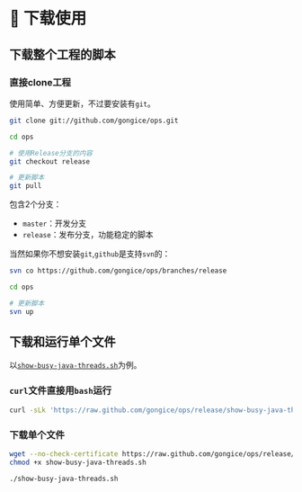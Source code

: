 :snail: 下载使用
====================================

下载整个工程的脚本
-------------------

### 直接clone工程

使用简单、方便更新，不过要安装有`git`。

```bash
git clone git://github.com/gongice/ops.git

cd ops

# 使用Release分支的内容
git checkout release

# 更新脚本
git pull
```

包含2个分支：

- `master`：开发分支
- `release`：发布分支，功能稳定的脚本

当然如果你不想安装`git`,`github`是支持`svn`的：

```bash
svn co https://github.com/gongice/ops/branches/release

cd ops

# 更新脚本
svn up
```

下载和运行单个文件
-------------------

以[`show-busy-java-threads.sh`](https://raw.github.com/gongice/ops/release/show-busy-java-threads.sh)为例。

### `curl`文件直接用`bash`运行

```bash
curl -sLk 'https://raw.github.com/gongice/ops/release/show-busy-java-threads.sh' | bash
```

### 下载单个文件

```bash
wget --no-check-certificate https://raw.github.com/gongice/ops/release/show-busy-java-threads.sh
chmod +x show-busy-java-threads.sh

./show-busy-java-threads.sh
```
